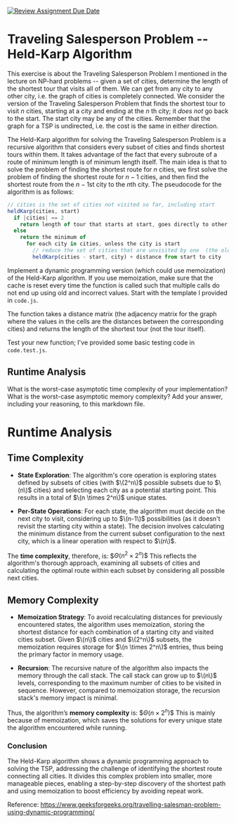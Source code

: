 [![Review Assignment Due Date](https://classroom.github.com/assets/deadline-readme-button-24ddc0f5d75046c5622901739e7c5dd533143b0c8e959d652212380cedb1ea36.svg)](https://classroom.github.com/a/KdVea3AG)
# Traveling Salesperson Problem -- Held-Karp Algorithm

This exercise is about the Traveling Salesperson Problem I mentioned in the
lecture on NP-hard problems -- given a set of cities, determine the length of
the shortest tour that visits all of them. We can get from any city to any other
city, i.e. the graph of cities is completely connected. We consider the version
of the Traveling Salesperson Problem that finds the shortest tour to visit $n$
cities, starting at a city and ending at the $n$ th city; it *does not* go
back to the start. The start city may be any of the cities. Remember that the
graph for a TSP is undirected, i.e. the cost is the same in either direction.

The Held-Karp algorithm for solving the Traveling Salesperson Problem is a
recursive algorithm that considers every subset of cities and finds shortest
tours within them. It takes advantage of the fact that every subroute of a route
of minimum length is of minimum length itself. The main idea is that to solve
the problem of finding the shortest route for $n$ cities, we first solve the
problem of finding the shortest route for $n-1$ cities, and then find the
shortest route from the $n-1$st city to the $n$th city. The pseudocode for the
algorithm is as follows:

```javascript
// cities is the set of cities not visited so far, including start
heldKarp(cities, start)
  if |cities| == 2
    return length of tour that starts at start, goes directly to other city in cities
  else
    return the minimum of
      for each city in cities, unless the city is start
        // reduce the set of cities that are unvisited by one  (the old start), set the new start, add on the distance from old start to new start
        heldKarp(cities - start, city) + distance from start to city
```

Implement a dynamic programming version (which could use memoization) of the
Held-Karp algorithm. If you use memoization, make sure that the cache is reset
every time the function is called such that multiple calls do not end up using
old and incorrect values. Start with the template I provided in `code.js`.

The function takes a distance matrix (the adjacency matrix for the graph where
the values in the cells are the distances between the corresponding cities) and
returns the length of the shortest tour (not the tour itself).

Test your new function; I've provided some basic testing code in `code.test.js`.

## Runtime Analysis

What is the worst-case asymptotic time complexity of your implementation? What
is the worst-case asymptotic memory complexity? Add your answer, including your
reasoning, to this markdown file.

# Runtime Analysis

## Time Complexity

- **State Exploration**: The algorithm's core operation is exploring states defined by subsets of cities (with $\(2^n\)$ possible subsets due to $\(n\)$ cities) and selecting each city as a potential starting point. This results in a total of $\(n \times 2^n\)$ unique states.
  
- **Per-State Operations**: For each state, the algorithm must decide on the next city to visit, considering up to $\(n-1\)$ possibilities (as it doesn't revisit the starting city within a state). The decision involves calculating the minimum distance from the current subset configuration to the next city, which is a linear operation with respect to $\(n\)$.

The **time complexity**, therefore, is: $$Θ(n^2 \times 2^n)\$$ This reflects the algorithm's thorough approach, examining all subsets of cities and calculating the optimal route within each subset by considering all possible next cities.

## Memory Complexity

- **Memoization Strategy**: To avoid recalculating distances for previously encountered states, the algorithm uses memoization, storing the shortest distance for each combination of a starting city and visited cities subset. Given $\(n\)$ cities and $\(2^n\)$ subsets, the memoization requires storage for $\(n \times 2^n\)$ entries, thus being the primary factor in memory usage.
  
- **Recursion**: The recursive nature of the algorithm also impacts the memory through the call stack. The call stack can grow up to $\(n\)$ levels, corresponding to the maximum number of cities to be visited in sequence. However, compared to memoization storage, the recursion stack's memory impact is minimal.

Thus, the algorithm’s **memory complexity** is: $$Θ(n \times 2^n)\$$ 
This is mainly because of memoization, which saves the solutions for every unique state the algorithm encountered while running.

### Conclusion

The Held-Karp algorithm shows a dynamic programming approach to solving the TSP, addressing the challenge of identifying the shortest route connecting all cities. It divides this complex problem into smaller, more manageable pieces, enabling a step-by-step discovery of the shortest path and using memoization to boost efficiency by avoiding repeat work.

Reference: https://www.geeksforgeeks.org/travelling-salesman-problem-using-dynamic-programming/
